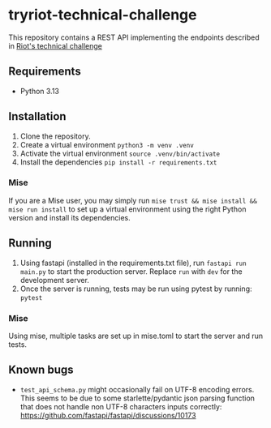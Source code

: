 # tryriot-technical-challenge

This repository contains a REST API implementing the endpoints described in [Riot's technical challenge](https://github.com/tryriot/take-home)

## Requirements

* Python 3.13

## Installation

1. Clone the repository.
2. Create a virtual environment `python3 -m venv .venv`
3. Activate the virtual environment `source .venv/bin/activate`
4. Install the dependencies `pip install -r requirements.txt`

### Mise

If you are a Mise user, you may simply run `mise trust && mise install && mise run install` to set up a virtual environment using the right Python version and install its dependencies.

## Running

1. Using fastapi (installed in the requirements.txt file), run `fastapi run main.py` to start the production server. Replace `run` with `dev` for the development server.
2. Once the server is running, tests may be run using pytest by running: `pytest`

### Mise

Using mise, multiple tasks are set up in mise.toml to start the server and run tests.


## Known bugs

* `test_api_schema.py` might occasionally fail on UTF-8 encoding errors. This seems to be due to some starlette/pydantic json parsing function that does not handle non UTF-8 characters inputs correctly: https://github.com/fastapi/fastapi/discussions/10173